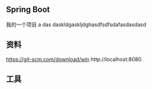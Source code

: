 ##  Spring Boot
我的一个项目
a das daskldgaskljdghasdfsdfsdafasdasdasd
## 资料
https://git-scm.com/download/win
http://localhost:8080
## 工具